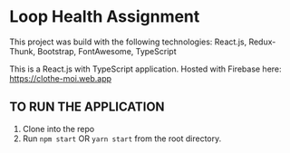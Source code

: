# Loop Health Assignment

This project was build with the following technologies:
React.js,
Redux-Thunk,
Bootstrap,
FontAwesome,
TypeScript

This is a React.js with TypeScript application.
Hosted with Firebase here: https://clothe-moi.web.app

## TO RUN THE APPLICATION
1. Clone into the repo
2. Run `npm start` OR `yarn start` from the root directory.

